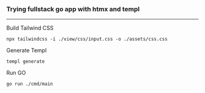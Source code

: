 ### Trying fullstack go app with htmx and templ

<hr/>

Build Tailwind CSS

```
npx tailwindcss -i ./view/css/input.css -o ./assets/css.css
```

Generate Templ

```
templ generate
```

Run GO

```
go run ./cmd/main
```
